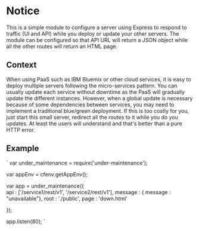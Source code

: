 # Notice

This is a simple module to configure a server using Express to respond to traffic (UI and API) while you deploy or update your other servers. The module can be configured so that API URL will return a JSON object while all the other routes will return an HTML page.

Context
-------

When using PaaS such as IBM Bluemix or other cloud services, it is easy to deploy multiple servers following the micro-services pattern. You can usually update each service without downtime as the PaaS will gradually update the different instances. However, when a global update is necessary because of some dependencies between services, you may need to implement a traditional blue/green deployment. If this is too costly for you, just start this small server, redirect all the routes to it while you do you updates. At least the users will understand and that's better than a pure HTTP error.  


Example
-------

`
var under_maintenance = require('under-maintenance');

var appEnv   = cfenv.getAppEnv();

var app = under_maintenance({	
	api : ['/service1/rest/v1', '/service2/rest/v1'],
    message : { message : "unavailable"},
    root : './public',
    page : 'down.html'
    	
});

app.listen(80);
`

